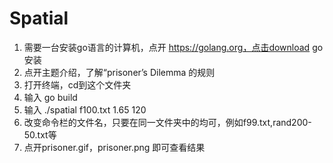 # Spatial
1. 需要一台安装go语言的计算机，点开 https://golang.org，点击download go 安装
2. 点开主题介绍，了解“prisoner’s Dilemma 的规则 
2. 打开终端，cd到这个文件夹
3. 输入 go build
4. 输入 ./spatial f100.txt 1.65 120
6. 改变命令栏的文件名，只要在同一文件夹中的均可，例如f99.txt,rand200-50.txt等
5. 点开prisoner.gif，prisoner.png 即可查看结果
